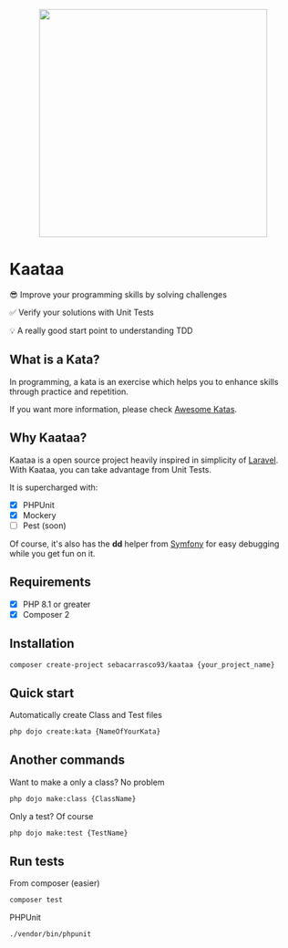 <p align="center"><a href="https://github.com/sebacarrasco93/kaataa" target="_blank"><img src="https://res.cloudinary.com/super-admin/image/upload/v1695245597/php-packages/kaataa/Kaataa_v1.0.0.png" width="400"></a></p>

# Kaataa

😎 Improve your programming skills by solving challenges

✅ Verify your solutions with Unit Tests

💡 A really good start point to understanding TDD

## What is a Kata?

In programming, a kata is an exercise which helps you to enhance skills through practice and repetition.

If you want more information, please check [Awesome Katas](https://github.com/gamontal/awesome-katas#introduction).

## Why Kaataa?

Kaataa is a open source project heavily inspired in simplicity of [Laravel](https://laravel.com). With Kaataa, you can take advantage from Unit Tests.

It is supercharged with:

- [x] PHPUnit
- [x] Mockery
- [ ] Pest (soon)

Of course, it's also has the **dd** helper from [Symfony](https://symfony.com) for easy debugging while you get fun on it.

## Requirements

- [x] PHP 8.1 or greater
- [x] Composer 2

## Installation

```sh
composer create-project sebacarrasco93/kaataa {your_project_name}
```

## Quick start

Automatically create Class and Test files

```sh
php dojo create:kata {NameOfYourKata}
```

## Another commands

Want to make a only a class? No problem

```sh
php dojo make:class {ClassName}
```

Only a test? Of course

```sh
php dojo make:test {TestName}
```

## Run tests

From composer (easier)

```sh
composer test
```

PHPUnit

```sh
./vendor/bin/phpunit
```
